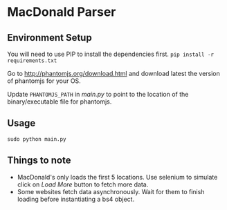 # MacDonald Parser 


## Environment Setup
You will need to use PIP to install the dependencies first.
`pip install -r requirements.txt`

Go to http://phantomjs.org/download.html and download latest the version of phantomjs for your OS.

Update `PHANTOMJS_PATH` in *main.py* to point to the location of the binary/executable file for phantomjs.


## Usage
`sudo python main.py`


## Things to note
* MacDonald's only loads the first 5 locations. Use selenium to simulate click on *Load More* button to fetch more data.
* Some websites fetch data asynchronously. Wait for them to finish loading before instantiating a bs4 object.

